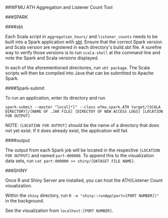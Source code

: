 ##WFMU ATH Aggregation and Listener Count Tool

###SPARK

####sbt

Each Scala script in `aggregation_hours/` and `listener_counts` needs to be built into a Spark application with [sbt](http://www.Scala-sbt.org/). Ensure that the correct Spark version and Scala version are registered in each directory's build.sbt file. A surefire way to verify those versions is to run `scala-shell` at the command line and note the Spark and Scala versions displayed. 

In each of the aforementioned directories, run `sbt package`. The Scala scripts will then be compiled into Java that can be submitted to Apache Spark.

####Spark-submit

To run an application, enter its directory and run 

`spark-submit --master "local[*]" --class wfmu.spark.ATH target/[SCALA DIRECTORY]/[NAME OF .JAR FILE] [DIRECTOY OF NEW ACCESS LOGS] [LOCATION FOR OUTPUT]`

NOTE: `[LOCATION FOR OUTPUT]` should be the name of a directory that does not yet exist. If it does already exist, the application will fail.

####output

The output from each Spark job will be located in the respective `[LOCATION FOR OUTPUT]` and named `part-000000`. To append this to the visualization data sets, run `cat part-000000 >> shiny/[DATASET FILE NAME]`.

###SHINY

Once R and Shiny Server are installed, you can host the ATH/Listener Count visualization.

Within the `shiny` directory, run `R -e "shiny::runApp(port=[PORT NUMBER])"` in the background.

See the visualization from `localhost:[PORT NUMBER]`.

